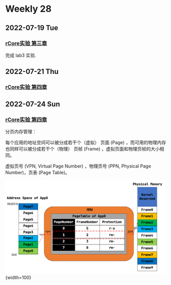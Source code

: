 # Weekly 28

## 2022-07-19 Tue

### [rCore实验 第三章](https://learningos.github.io/rust-based-os-comp2022/chapter3/index.html)

完成 lab3 实验.

## 2022-07-21 Thu

### [rCore实验 第四章](https://learningos.github.io/rust-based-os-comp2022/chapter4/index.html)



## 2022-07-24 Sun

### [rCore实验 第四章](https://learningos.github.io/rust-based-os-comp2022/chapter4/index.html)

分页内存管理：

每个应用的地址空间可以被分成若干个（虚拟） 页面 (Page) ，而可用的物理内存也同样可以被分成若干个（物理） 页帧 (Frame) ，虚拟页面和物理页帧的大小相同。

虚拟页号 (VPN, Virtual Page Number) ，物理页号 (PPN, Physical Page Number)，页表 (Page Table)。

![执行环境栈与特权级](../assets/page-table.png){width=100}
